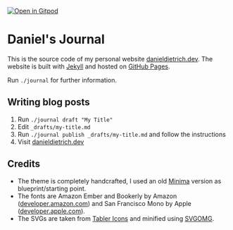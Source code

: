 [![Open in Gitpod](https://gitpod.io/button/open-in-gitpod.svg)](https://gitpod.io/#https://github.com/danieldietrich/journal)

# Daniel's Journal

This is the source code of my personal website [danieldietrich.dev](https://danieldietrich.dev). The website is built with [Jekyll](https://jekyllrb.com/) and hosted on [GitHub Pages](https://pages.github.com/).

Run `./journal` for further information.

## Writing blog posts

1. Run `./journal draft "My Title"`
2. Edit `_drafts/my-title.md`
3. Run `./journal publish _drafts/my-title.md` and follow the instructions
4. Visit [danieldietrich.dev](https://danieldietrich.dev)

## Credits

* The theme is completely handcrafted, I used an old [Minima](https://github.com/jekyll/minima/tree/38a84a949f9753c4542e25f422935f59b4913053) version as blueprint/starting point.
* The fonts are Amazon Ember and Bookerly by Amazon ([developer.amazon.com](https://developer.amazon.com/en-US/alexa/branding/echo-guidelines/identity-guidelines/typography)) and San Francisco Mono by Apple ([developer.apple.com](https://developer.apple.com/fonts/)).
* The SVGs are taken from [Tabler Icons](https://tablericons.com/) and minified using [SVGOMG](https://svgomg.net/).
